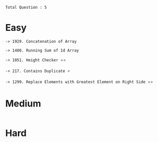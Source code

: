 `Total Question : 5` 

# Easy
```
-> 1929. Concatenation of Array

-> 1480. Running Sum of 1d Array

-> 1051. Height Checker ⭐️⭐️

-> 217. Contains Duplicate ⭐️

-> 1299. Replace Elements with Greatest Element on Right Side ⭐️⭐️
```

# Medium
```
```

# Hard
```
```

